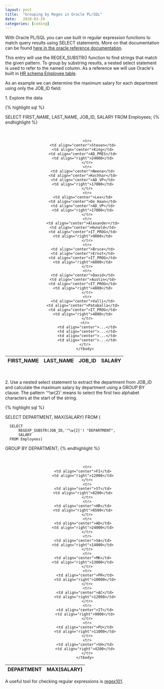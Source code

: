 ```yaml
---
layout: post
title:  "Grouping by Regex in Oracle PL/SQL"
date:   2020-03-29
categories: [coding]
---
```


With Oracle PL/SQL you can use built in regular expression functions to match query results using SELECT statements. More on that documentation can be found [here in the oracle reference documentation](https://docs.oracle.com/cd/B28359_01/server.111/b28286/functions138.htm#SQLRF06303).

This entry will use the REGEX_SUBSTR() function to find strings that match the given pattern. To group by substring results, a nested select statement is used to refer to the named column. As a reference we will use Oracle's built in [HR schema Employee table](https://docs.oracle.com/database/121/COMSC/installation.htm#COMSC00002).

As an example we can determine the maximum salary for each department using only the JOB_ID field:

1\. Explore the data

  {% highlight sql %}

  SELECT FIRST_NAME, LAST_NAME, JOB_ID, SALARY FROM Employees;
  {% endhighlight %}

  <br>
  <center>
  <table>
    <thead><tr>	<th>FIRST_NAME</th>
    	<th>LAST_NAME</th>
    	<th>JOB_ID</th>
    	<th>SALARY</th>
    </tr></thead>
    <tbody id="data">

    	<tr>
    <td align="center">Steven</td>
    <td align="center">King</td>
    <td align="center">AD_PRES</td>
    <td align="right">24000</td>
    	</tr>
    	<tr>
    <td align="center">Neena</td>
    <td align="center">Kochhar</td>
    <td align="center">AD_VP</td>
    <td align="right">17000</td>
    	</tr>
    	<tr>
    <td align="center">Lex</td>
    <td align="center">De Haan</td>
    <td align="center">AD_VP</td>
    <td align="right">17000</td>
    	</tr>
    	<tr>
    <td align="center">Alexander</td>
    <td align="center">Hunold</td>
    <td align="center">IT_PROG</td>
    <td align="right">9000</td>
    	</tr>
    	<tr>
    <td align="center">Bruce</td>
    <td align="center">Ernst</td>
    <td align="center">IT_PROG</td>
    <td align="right">6000</td>
    	</tr>
    	<tr>
    <td align="center">David</td>
    <td align="center">Austin</td>
    <td align="center">IT_PROG</td>
    <td align="right">4800</td>
    	</tr>
    	<tr>
    <td align="center">Valli</td>
    <td align="center">Pataballa</td>
    <td align="center">IT_PROG</td>
    <td align="right">4800</td>
    	</tr>
      <tr>
        <td align="center">...</td>
        <td align="center">...</td>
        <td align="center">...</td>
        <td align="center">...</td>
      </tr>
      </tbody>
  </table>
  </center>

<br>

2\. Use a nested select statement to extract the department from JOB_ID and calculate the maximum salary by department using a GROUP BY clause. The pattern '^\w{2}' means to select the first two alphabet characters at the start of the string.


  {% highlight sql %}

  SELECT DEPARTMENT, MAX(SALARY) FROM (

      SELECT
          REGEXP_SUBSTR(JOB_ID,'^\w{2}') "DEPARTMENT",
          SALARY
      FROM Employees)

  GROUP BY DEPARTMENT;
  {% endhighlight %}

  <br>
  <center>
  <table>
    <thead><tr>	<th>DEPARTMENT</th>
    	<th>MAX(SALARY)</th>
    </tr></thead>
    <tbody id="data">

    	<tr>
    <td align="center">FI</td>
    <td align="right">12008</td>
    	</tr>
    	<tr>
    <td align="center">ST</td>
    <td align="right">8200</td>
    	</tr>
    	<tr>
    <td align="center">HR</td>
    <td align="right">6500</td>
    	</tr>
    	<tr>
    <td align="center">AD</td>
    <td align="right">24000</td>
    	</tr>
    	<tr>
    <td align="center">SA</td>
    <td align="right">14000</td>
    	</tr>
    	<tr>
    <td align="center">MK</td>
    <td align="right">13000</td>
    	</tr>
      	<tr>
      <td align="center">PR</td>
      <td align="right">10000</td>
      	</tr>
      	<tr>
      <td align="center">AC</td>
      <td align="right">12008</td>
      	</tr>
      	<tr>
      <td align="center">IT</td>
      <td align="right">9000</td>
      	</tr>
      	<tr>
      <td align="center">PU</td>
      <td align="right">11000</td>
      	</tr>
      	<tr>
      <td align="center">SH</td>
      <td align="right">4200</td>
      	</tr>
      </tbody>
  </table>
  </center>


A useful tool for checking regular expressions is [regex101](regex101.com).
